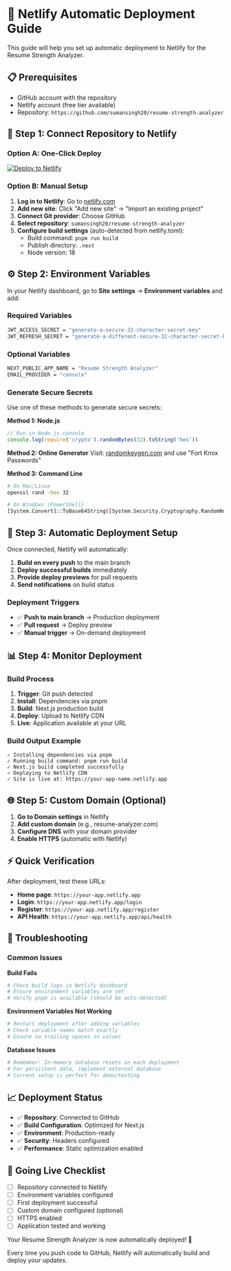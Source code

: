 # 🚀 Netlify Automatic Deployment Guide

This guide will help you set up automatic deployment to Netlify for the Resume Strength Analyzer.

## 📋 Prerequisites

- GitHub account with the repository
- Netlify account (free tier available)
- Repository: `https://github.com/sumansingh20/resume-strength-analyzer`

## 🔗 Step 1: Connect Repository to Netlify

### Option A: One-Click Deploy
[![Deploy to Netlify](https://www.netlify.com/img/deploy/button.svg)](https://app.netlify.com/start/deploy?repository=https://github.com/sumansingh20/resume-strength-analyzer)

### Option B: Manual Setup
1. **Log in to Netlify**: Go to [netlify.com](https://netlify.com)
2. **Add new site**: Click "Add new site" → "Import an existing project"
3. **Connect Git provider**: Choose GitHub
4. **Select repository**: `sumansingh20/resume-strength-analyzer`
5. **Configure build settings** (auto-detected from netlify.toml):
   - Build command: `pnpm run build`
   - Publish directory: `.next`
   - Node version: 18

## ⚙️ Step 2: Environment Variables

In your Netlify dashboard, go to **Site settings** → **Environment variables** and add:

### Required Variables
```bash
JWT_ACCESS_SECRET = "generate-a-secure-32-character-secret-key"
JWT_REFRESH_SECRET = "generate-a-different-secure-32-character-secret-key"
```

### Optional Variables
```bash
NEXT_PUBLIC_APP_NAME = "Resume Strength Analyzer"
EMAIL_PROVIDER = "console"
```

### Generate Secure Secrets
Use one of these methods to generate secure secrets:

**Method 1: Node.js**
```javascript
// Run in Node.js console
console.log(require('crypto').randomBytes(32).toString('hex'))
```

**Method 2: Online Generator**
Visit: [randomkeygen.com](https://randomkeygen.com/) and use "Fort Knox Passwords"

**Method 3: Command Line**
```bash
# On Mac/Linux
openssl rand -hex 32

# On Windows (PowerShell)
[System.Convert]::ToBase64String([System.Security.Cryptography.RandomNumberGenerator]::GetBytes(32))
```

## 🔄 Step 3: Automatic Deployment Setup

Once connected, Netlify will automatically:

1. **Build on every push** to the main branch
2. **Deploy successful builds** immediately
3. **Provide deploy previews** for pull requests
4. **Send notifications** on build status

### Deployment Triggers
- ✅ **Push to main branch** → Production deployment
- ✅ **Pull request** → Deploy preview
- ✅ **Manual trigger** → On-demand deployment

## 📊 Step 4: Monitor Deployment

### Build Process
1. **Trigger**: Git push detected
2. **Install**: Dependencies via pnpm
3. **Build**: Next.js production build
4. **Deploy**: Upload to Netlify CDN
5. **Live**: Application available at your URL

### Build Output Example
```
✓ Installing dependencies via pnpm
✓ Running build command: pnpm run build
✓ Next.js build completed successfully
✓ Deploying to Netlify CDN
✓ Site is live at: https://your-app-name.netlify.app
```

## 🌐 Step 5: Custom Domain (Optional)

1. **Go to Domain settings** in Netlify
2. **Add custom domain** (e.g., resume-analyzer.com)
3. **Configure DNS** with your domain provider
4. **Enable HTTPS** (automatic with Netlify)

## ⚡ Quick Verification

After deployment, test these URLs:

- **Home page**: `https://your-app.netlify.app`
- **Login**: `https://your-app.netlify.app/login`
- **Register**: `https://your-app.netlify.app/register`
- **API Health**: `https://your-app.netlify.app/api/health`

## 🔧 Troubleshooting

### Common Issues

**Build Fails**
```bash
# Check build logs in Netlify dashboard
# Ensure environment variables are set
# Verify pnpm is available (should be auto-detected)
```

**Environment Variables Not Working**
```bash
# Restart deployment after adding variables
# Check variable names match exactly
# Ensure no trailing spaces in values
```

**Database Issues**
```bash
# Remember: In-memory database resets on each deployment
# For persistent data, implement external database
# Current setup is perfect for demo/testing
```

## 📈 Deployment Status

- ✅ **Repository**: Connected to GitHub
- ✅ **Build Configuration**: Optimized for Next.js
- ✅ **Environment**: Production-ready
- ✅ **Security**: Headers configured
- ✅ **Performance**: Static optimization enabled

## 🚀 Going Live Checklist

- [ ] Repository connected to Netlify
- [ ] Environment variables configured
- [ ] First deployment successful
- [ ] Custom domain configured (optional)
- [ ] HTTPS enabled
- [ ] Application tested and working

Your Resume Strength Analyzer is now automatically deployed! 🎉

Every time you push code to GitHub, Netlify will automatically build and deploy your updates.
